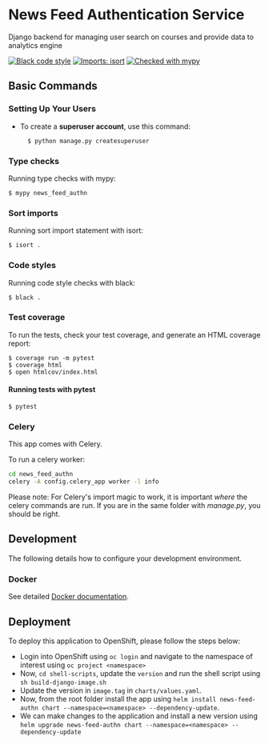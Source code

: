 # News Feed Authentication Service

Django backend for managing user search on courses and provide data to analytics engine

[![Black code style](https://img.shields.io/badge/code%20style-black-000000.svg)](https://github.com/ambv/black)
[![Imports: isort](https://img.shields.io/badge/%20imports-isort-%231674b1?style=flat&labelColor=ef8336)](https://pycqa.github.io/isort/)
[![Checked with mypy](http://www.mypy-lang.org/static/mypy_badge.svg)](http://mypy-lang.org/)

## Basic Commands

### Setting Up Your Users

- To create a **superuser account**, use this command:

        $ python manage.py createsuperuser

### Type checks

Running type checks with mypy:

    $ mypy news_feed_authn

### Sort imports

Running sort import statement with isort:

    $ isort .

### Code styles

Running code style checks with black:

    $ black .

### Test coverage

To run the tests, check your test coverage, and generate an HTML coverage report:

    $ coverage run -m pytest
    $ coverage html
    $ open htmlcov/index.html

#### Running tests with pytest

    $ pytest

### Celery

This app comes with Celery.

To run a celery worker:

``` bash
cd news_feed_authn
celery -A config.celery_app worker -l info
```

Please note: For Celery's import magic to work, it is important *where* the celery commands are run. If you are in the same folder with *manage.py*, you should be right.

## Development

The following details how to configure your development environment.

### Docker

See detailed [Docker documentation](https://cookiecutter-django.readthedocs.io/en/latest/developing-locally-docker.html).

## Deployment

To deploy this application to OpenShift, please follow the steps below:

- Login into OpenShift using `oc login` and navigate to the namespace of interest using `oc project <namespace>`
- Now, `cd shell-scripts`, update the `version` and run the shell script using `sh build-django-image.sh`
- Update the version in `image.tag` in `charts/values.yaml`.
- Now, from the root folder install the app using `helm install news-feed-authn chart --namespace=<namespace> --dependency-update`.
- We can make changes to the application and install a new version using `helm upgrade news-feed-authn chart --namespace=<namespace> --dependency-update`
